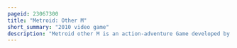 ```yaml
---
pageid: 23067300
title: "Metroid: Other M"
short_summary: "2010 video game"
description: "Metroid other M is an action-adventure Game developed by Team Ninja and nintendo Spd and published by Nintendo on August 31 2010 for the Nintendo Wii. It is part of the Metroid series, and takes place between the events of Super Metroid and Metroid Fusion. The Player controls intergalactic Bounty Hunter Samus Aran, who investigates a derelict Space Station with a galactic Federation Platoon, including her former commanding Officer, Adam Malkovich."
---
```

